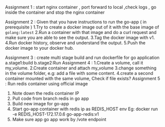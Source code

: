 Assignment 1 : start nginx container , port forward to local ,check logs , go inside the container and stop the nginx container 

Assignment 2 : 
Given that you have instructions to run the go-app ( in prerequisite ) 
1.Try to create a docker image out of it with the base image of `golang:latest`
2.Run a container with that image and do a curl request and make sure you are able to see the output. 
3.Tag the docker image with v1. 
4.Run docker history, observe and understand the output. 
5.Push the docker image to your docker hub. 

Assignment 3 : create multi stage build and run dockerfile for go application 
a.stage1:build
b.stage2:Run 
Assignment 4 :
 1.Create a volume, call it my_volume.
 2.Create container and attach my_volume
 3.change something in the volume folder, e.g: add a file with some content.
 4.create a second container mounted with the same volume, Check if file exists?
Assignment 5 :
Run redis container using official image
1. Note down the redis container IP
2. Pull code from branch redis in go app
3. Build new image for go-app
4. Start go-app container with redis ip as REDIS_HOST env
Eg: docker run -e REDIS_HOST-172.17.0.6 go-app-redis:v1
5. Make sure app go app work by /vote endpoint

 




		
 

